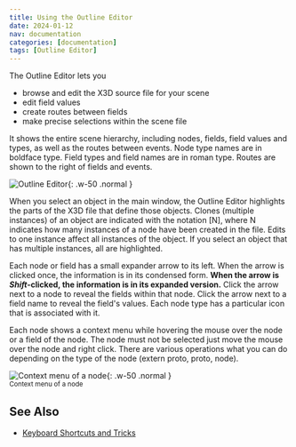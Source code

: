 ```yaml
---
title: Using the Outline Editor
date: 2024-01-12
nav: documentation
categories: [documentation]
tags: [Outline Editor]
---
```

The Outline Editor lets you

- browse and edit the X3D source file for your scene
- edit field values
- create routes between fields
- make precise selections within the scene file

It shows the entire scene hierarchy, including nodes, fields, field values and types, as well as the routes between events. Node type names are in boldface type. Field types and field names are in roman type. Routes are shown to the right of fields and events.

![Outline Editor](/assets/img/documentation/sidebar-outline-editor.png){: .w-50 .normal }

When you select an object in the main window, the Outline Editor highlights the parts of the X3D file that define those objects. Clones (multiple instances) of an object are indicated with the notation \[N\], where N indicates how many instances of a node have been created in the file. Edits to one instance affect all instances of the object. If you select an object that has multiple instances, all are highlighted.

Each node or field has a small expander arrow to its left. When the arrow is clicked once, the information is in its condensed form. **When the arrow is *Shift*-clicked, the information is in its expanded version.** Click the arrow next to a node to reveal the fields within that node. Click the arrow next to a field name to reveal the field's values. Each node type has a particular icon that is associated with it.

Each node shows a context menu while hovering the mouse over the node or a field of the node. The node must not be selected just move the mouse over the node and right click. There are various operations what you can do depending on the type of the node (extern proto, proto, node).

![Context menu of a node](/assets/img/documentation/outliner-node-context-menu.png){: .w-50 .normal }
<small><br>Context menu of a node</small>

## See Also

- [Keyboard Shortcuts and Tricks](A-Quick-Look-at-the-User-Interface#keyboard-shortcuts-and-tricks)

